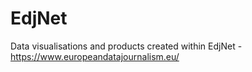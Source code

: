 # EdjNet
Data visualisations and products created within EdjNet - https://www.europeandatajournalism.eu/
